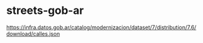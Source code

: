 # streets-gob-ar
https://infra.datos.gob.ar/catalog/modernizacion/dataset/7/distribution/7.6/download/calles.json
